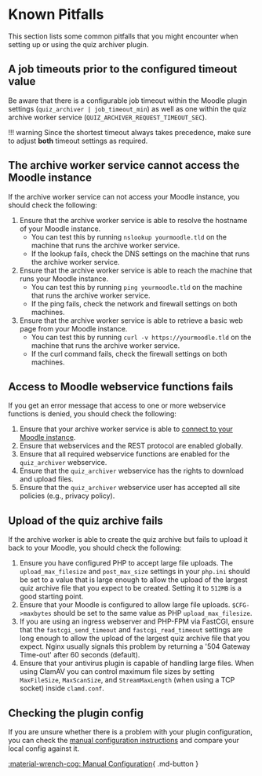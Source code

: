 # Known Pitfalls

This section lists some common pitfalls that you might encounter when setting
up or using the quiz archiver plugin.


## A job timeouts prior to the configured timeout value

Be aware that there is a configurable job timeout within the Moodle plugin
settings (`quiz_archiver | job_timeout_min`) as well as one within the quiz
archive worker service (`QUIZ_ARCHIVER_REQUEST_TIMEOUT_SEC`).

!!! warning
    Since the shortest timeout always takes precedence, make sure to adjust
    **both** timeout settings as required.


## The archive worker service cannot access the Moodle instance

If the archive worker service can not access your Moodle instance, you should
check the following:

1. Ensure that the archive worker service is able to resolve the hostname of your
   Moodle instance.
    - You can test this by running `nslookup yourmoodle.tld` on the machine that
    runs the archive worker service.
    - If the lookup fails, check the DNS settings on the machine that runs the
      archive worker service.
2. Ensure that the archive worker service is able to reach the machine that runs
   your Moodle instance. 
    - You can test this by running `ping yourmoodle.tld` on the machine that
      runs the archive worker service.
    - If the ping fails, check the network and firewall settings on both
      machines.
3. Ensure that the archive worker service is able to retrieve a basic web page
   from your Moodle instance.
    - You can test this by running `curl -v https://yourmoodle.tld` on the
      machine that runs the archive worker service.
    - If the curl command fails, check the firewall settings on both machines.


## Access to Moodle webservice functions fails

If you get an error message that access to one or more webservice functions is
denied, you should check the following:

1. Ensure that your archive worker service is able to [connect to your Moodle
   instance](#the-archive-worker-service-cannot-access-the-moodle-instance).
2. Ensure that webservices and the REST protocol are enabled globally.
3. Ensure that all required webservice functions are enabled for the
  `quiz_archiver` webservice.
4. Ensure that the `quiz_archiver` webservice has the rights to download and
   upload files.
5. Ensure that the `quiz_archiver` webservice user has accepted all site
   policies (e.g., privacy policy).


## Upload of the quiz archive fails

If the archive worker is able to create the quiz archive but fails to upload it
back to your Moodle, you should check the following:

1. Ensure you have configured PHP to accept large file uploads. The
   `upload_max_filesize` and `post_max_size` settings in your `php.ini` should
   be set to a value that is large enough to allow the upload of the largest
   quiz archive file that you expect to be created. Setting it to `512MB` is a
   good starting point.
2. Ensure that your Moodle is configured to allow large file uploads.
   `$CFG->maxbytes` should be set to the same value as PHP `upload_max_filesize`.
3. If you are using an ingress webserver and PHP-FPM via FastCGI, ensure that the
   `fastcgi_send_timeout` and `fastcgi_read_timeout` settings are long enough to
   allow the upload of the largest quiz archive file that you expect.
   Nginx usually signals this problem by returning a '504 Gateway Time-out'
   after 60 seconds (default).
4. Ensure that your antivirus plugin is capable of handling large files. When
   using ClamAV you can control maximum file sizes by setting `MaxFileSize`,
   `MaxScanSize`, and `StreamMaxLength` (when using a TCP socket) inside
   `clamd.conf`.

## Checking the plugin config

If you are unsure whether there is a problem with your plugin configuration, you
can check the [manual configuration instructions](/configuration/initialconfig/manual)
and compare your local config against it.

[:material-wrench-cog: Manual Configuration](/configuration/initialconfig/automatic){ .md-button }
